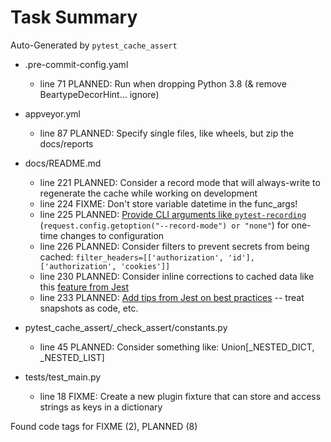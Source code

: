 # Task Summary

Auto-Generated by `pytest_cache_assert`

- .pre-commit-config.yaml
    - line  71 PLANNED: Run when dropping Python 3.8 (& remove BeartypeDecorHint... ignore)

- appveyor.yml
    - line  87 PLANNED: Specify single files, like wheels, but zip the docs/reports

- docs/README.md
    - line 221 PLANNED: Consider a record mode that will always-write to regenerate the cache while working on development
    - line 224   FIXME: Don't store variable datetime in the func_args!
    - line 225 PLANNED: [Provide CLI arguments like `pytest-recording`](https://github.com/kiwicom/pytest-recording/blob/484bb887dd43fcaf44149160d57b58a7215e2c8a/src/pytest_recording/plugin.py#L37-L70) (`request.config.getoption("--record-mode") or "none"`) for one-time changes to configuration
    - line 226 PLANNED: Consider filters to prevent secrets from being cached: `filter_headers=[['authorization', 'id'], ['authorization', 'cookies']]`
    - line 230 PLANNED: Consider inline corrections to cached data like this [feature from Jest](https://jestjs.io/docs/snapshot-testing#inline-snapshots)
    - line 233 PLANNED: [Add tips from Jest on best practices](https://jestjs.io/docs/snapshot-testing#best-practices) -- treat snapshots as code, etc.

- pytest_cache_assert/_check_assert/constants.py
    - line  45 PLANNED: Consider something like: Union[_NESTED_DICT, _NESTED_LIST]

- tests/test_main.py
    - line  18   FIXME: Create a new plugin fixture that can store and access strings as keys in a dictionary

Found code tags for FIXME (2), PLANNED (8)

<!-- calcipy:skip_tags -->
